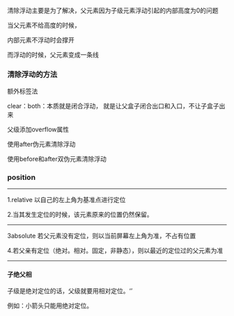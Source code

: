 ## #

清除浮动主要是为了解决，父元素因为子级元素浮动引起的内部高度为0的问题



当父元素不给高度的时候，

内部元素不浮动时会撑开

而浮动的时候，父元素变成一条线



### 清除浮动的方法

额外标签法

clear：both：本质就是闭合浮动， 就是让父盒子闭合出口和入口，不让子盒子出来

父级添加overflow属性

使用after伪元素清除浮动

使用before和after双伪元素清除浮动



### position

-----------------------------------------------------

1.relative  以自己的左上角为基准点进行定位

2.当其发生定位的时候，该元素原来的位置仍然保留。

------------------

3absolute 若父元素没有定位，则以当前屏幕左上角为准，不占有位置

4.若父亲有定位（绝对。相对。固定，非静态），则以最近的定位过的父元素为准

-----

#### 子绝父相

子级是绝对定位的话，父级就要用相对定位。‘’

例如：小箭头只能用绝对定位。